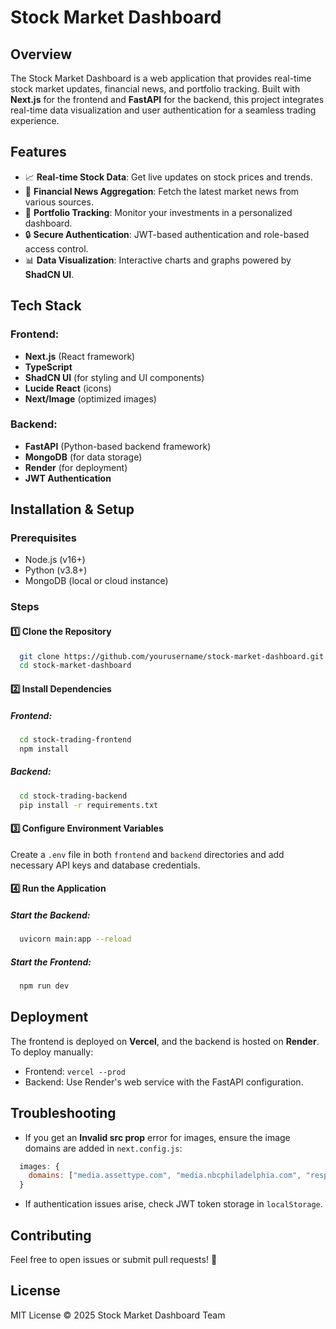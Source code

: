 # Stock Market Dashboard

## Overview
The Stock Market Dashboard is a web application that provides real-time stock market updates, financial news, and portfolio tracking. Built with **Next.js** for the frontend and **FastAPI** for the backend, this project integrates real-time data visualization and user authentication for a seamless trading experience.

## Features
- 📈 **Real-time Stock Data**: Get live updates on stock prices and trends.
- 📰 **Financial News Aggregation**: Fetch the latest market news from various sources.
- 🏦 **Portfolio Tracking**: Monitor your investments in a personalized dashboard.
- 🔒 **Secure Authentication**: JWT-based authentication and role-based access control.
- 📊 **Data Visualization**: Interactive charts and graphs powered by **ShadCN UI**.

## Tech Stack
### Frontend:
- **Next.js** (React framework)
- **TypeScript**
- **ShadCN UI** (for styling and UI components)
- **Lucide React** (icons)
- **Next/Image** (optimized images)

### Backend:
- **FastAPI** (Python-based backend framework)
- **MongoDB** (for data storage)
- **Render** (for deployment)
- **JWT Authentication**

## Installation & Setup

### Prerequisites
- Node.js (v16+)
- Python (v3.8+)
- MongoDB (local or cloud instance)

### Steps
#### 1️⃣ Clone the Repository
```sh
  git clone https://github.com/yourusername/stock-market-dashboard.git
  cd stock-market-dashboard
```

#### 2️⃣ Install Dependencies
##### Frontend:
```sh
  cd stock-trading-frontend
  npm install
```
##### Backend:
```sh
  cd stock-trading-backend
  pip install -r requirements.txt
```

#### 3️⃣ Configure Environment Variables
Create a `.env` file in both `frontend` and `backend` directories and add necessary API keys and database credentials.

#### 4️⃣ Run the Application
##### Start the Backend:
```sh
  uvicorn main:app --reload
```
##### Start the Frontend:
```sh
  npm run dev
```

## Deployment
The frontend is deployed on **Vercel**, and the backend is hosted on **Render**. To deploy manually:
- Frontend: `vercel --prod`
- Backend: Use Render's web service with the FastAPI configuration.

## Troubleshooting
- If you get an **Invalid src prop** error for images, ensure the image domains are added in `next.config.js`:
```js
  images: {
    domains: ["media.assettype.com", "media.nbcphiladelphia.com", "responsive.fxempire.com"],
  }
```

- If authentication issues arise, check JWT token storage in `localStorage`.

## Contributing
Feel free to open issues or submit pull requests! 🙌

## License
MIT License © 2025 Stock Market Dashboard Team

